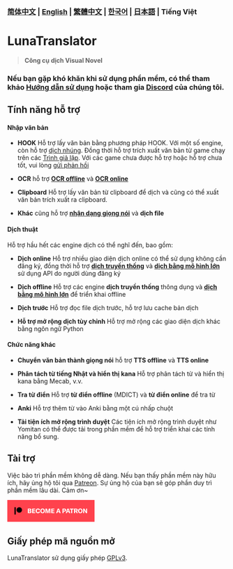 ### [简体中文](README.md) | [English](README_en.md) | [繁體中文](README_cht.md) | [한국어](README_ko.md) | [日本語](README_ja.md) | Tiếng Việt

# LunaTranslator

> **Công cụ dịch Visual Novel**

### Nếu bạn gặp khó khăn khi sử dụng phần mềm, có thể tham khảo [Hướng dẫn sử dụng](https://docs.lunatranslator.org/vi) hoặc tham gia [Discord](https://discord.com/invite/ErtDwVeAbB) của chúng tôi.

## Tính năng hỗ trợ

#### Nhập văn bản

- **HOOK** Hỗ trợ lấy văn bản bằng phương pháp HOOK. Với một số engine, còn hỗ trợ [dịch nhúng](https://docs.lunatranslator.org/vi/embedtranslate.html). Đồng thời hỗ trợ trích xuất văn bản từ game chạy trên các [Trình giả lập](https://docs.lunatranslator.org/vi/emugames.html). Với các game chưa được hỗ trợ hoặc hỗ trợ chưa tốt, vui lòng [gửi phản hồi](https://github.com/HIllya51/LunaTranslator/issues/new?assignees=&labels=enhancement&projects=&template=01_game_request.yaml)

- **OCR** hỗ trợ **[OCR offline](https://docs.lunatranslator.org/vi/useapis/ocrapi.html)** và **[OCR online](https://docs.lunatranslator.org/vi/useapis/ocrapi.html)**

- **Clipboard** Hỗ trợ lấy văn bản từ clipboard để dịch và cũng có thể xuất văn bản trích xuất ra clipboard.

- **Khác** cũng hỗ trợ **[nhận dạng giọng nói](https://docs.lunatranslator.org/vi/sr.html)** và **dịch file**

#### Dịch thuật

Hỗ trợ hầu hết các engine dịch có thể nghĩ đến, bao gồm:

- **Dịch online** Hỗ trợ nhiều giao diện dịch online có thể sử dụng không cần đăng ký, đồng thời hỗ trợ **[dịch truyền thống](https://docs.lunatranslator.org/vi/useapis/tsapi.html)** và **[dịch bằng mô hình lớn](https://docs.lunatranslator.org/vi/guochandamoxing.html)** sử dụng API do người dùng đăng ký

- **Dịch offline** Hỗ trợ các engine **dịch truyền thống** thông dụng và **[dịch bằng mô hình lớn](https://docs.lunatranslator.org/vi/offlinellm.html)** để triển khai offline

- **Dịch trước** Hỗ trợ đọc file dịch trước, hỗ trợ lưu cache bản dịch

- **Hỗ trợ mở rộng dịch tùy chỉnh** Hỗ trợ mở rộng các giao diện dịch khác bằng ngôn ngữ Python

#### Chức năng khác

- **Chuyển văn bản thành giọng nói** hỗ trợ **TTS offline** và **TTS online**

- **Phân tách từ tiếng Nhật và hiển thị kana** Hỗ trợ phân tách từ và hiển thị kana bằng Mecab, v.v.

- **Tra từ điển** Hỗ trợ **từ điển offline** (MDICT) và **từ điển online** để tra từ

- **Anki** Hỗ trợ thêm từ vào Anki bằng một cú nhấp chuột

- **Tải tiện ích mở rộng trình duyệt** Các tiện ích mở rộng trình duyệt như Yomitan có thể được tải trong phần mềm để hỗ trợ triển khai các tính năng bổ sung.

## Tài trợ

Việc bảo trì phần mềm không dễ dàng. Nếu bạn thấy phần mềm này hữu ích, hãy ủng hộ tôi qua [Patreon](https://patreon.com/HIllya51). Sự ủng hộ của bạn sẽ góp phần duy trì phần mềm lâu dài. Cảm ơn~

<a href="https://patreon.com/HIllya51" target='_blank'><img width="200" src="../docs/become_a_patron_4x1_black_logo_white_text_on_coral.svg"></a>

## Giấy phép mã nguồn mở

LunaTranslator sử dụng giấy phép [GPLv3](../LICENSE).
